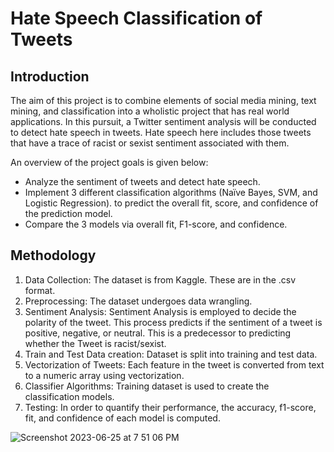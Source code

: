<h1>Hate Speech Classification of Tweets</h1>

<h2>Introduction</h2>

The aim of this project is to combine elements of social media mining, text mining, and classification into a wholistic project that has real world applications. In this pursuit, a Twitter sentiment analysis will be conducted to detect hate speech in tweets. Hate speech here includes those tweets that have a trace of racist or sexist sentiment associated with them.

An overview of the project goals is given below:
<ul>
  <li>Analyze the sentiment of tweets and detect hate speech.</li>
  <li>Implement 3 different classification algorithms (Naïve Bayes, SVM, and Logistic Regression). to predict the overall fit, score, and confidence of the prediction model.</li>
  <li>Compare the 3 models via overall fit, F1-score, and confidence.</li>
</ul>

<h2>Methodology</h2>

<ol>
  <li>Data Collection: The dataset is from Kaggle. These are in the .csv format.</li>
  <li>Preprocessing: The dataset undergoes data wrangling.</li>
  <li>Sentiment Analysis: Sentiment Analysis is employed to decide the polarity of the tweet. This process predicts if the sentiment of a tweet is positive, negative, or neutral. This is a predecessor to predicting whether the Tweet is racist/sexist.</li>
  <li>Train and Test Data creation: Dataset is split into training and test data.</li>
  <li>Vectorization of Tweets: Each feature in the tweet is converted from text to a numeric array using vectorization.</li>
  <li>Classifier Algorithms: Training dataset is used to create the classification models.</li>
  <li>Testing: In order to quantify their performance, the accuracy, f1-score, fit, and confidence of each model is computed.</li>
</ol>

![Screenshot 2023-06-25 at 7 51 06 PM](https://github.com/VivianHenry/Hate-Speech-Classification-of-Tweets/assets/67223688/a6e6852a-5fb9-4c7b-869a-05a144778090)

